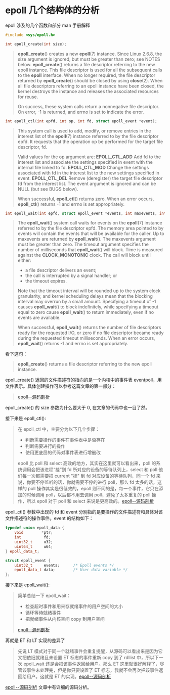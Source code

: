# epoll 几个结构体的分析

epoll 涉及的几个函数和部分 man 手册解释

```c++
#include <sys/epoll.h>

int epoll_create(int size); 

```

> **epoll_create**() creates a new **epoll**(7) instance.  Since Linux 2.6.8, the size argument is ignored, but must be greater than zero; see NOTES below.
>        **epoll_create**() returns a file descriptor referring to the new epoll instance.  This file descriptor is used for all the subsequent calls to the **epoll** interface. When no longer required, the file descriptor returned by **epoll_create**() should be closed by using **close**(2).  When all file descriptors referring to an epoll instance have been closed, the kernel destroys the instance and releases the associated resources for reuse.
>
> On success, these system calls return a nonnegative file descriptor.  On error, -1 is returned, and errno is set to indicate the error.

```c++
int epoll_ctl(int epfd, int op, int fd, struct epoll_event *event);
```

> This  system  call is used to add, modify, or remove entries in the interest list of the **epoll**(7) instance referred to by the file descriptor epfd.  It requests that the operation op be performed for the target file descriptor, fd.
>
> Valid values for the op argument are:
> **EPOLL_CTL_ADD**
> 	Add fd to the interest list and associate the settings specified in event with the internal file linked to fd.
> **EPOLL_CTL_MOD**
> 	Change the settings associated with fd in the interest list to the new settings specified in event.
> **EPOLL_CTL_DEL**
> 	Remove (deregister) the target file descriptor fd from the interest list.  The event argument is ignored and can be NULL (but see BUGS below).
>
> When successful, **epoll_ctl**() returns zero.  When an error occurs, **epoll_ctl**() returns -1 and errno is set appropriately.

```c++
int epoll_wait(int epfd, struct epoll_event *events, int maxevents, int timeout); 

```

> The  **epoll_wait**() system call waits for events on the **epoll**(7) instance referred to by the file descriptor epfd.  The memory area pointed to by events will contain the events that will be available for the caller.  Up to maxevents are returned by **epoll_wait**().  The maxevents argument must be greater than zero.
> The timeout argument specifies the number of milliseconds that **epoll_wait**() will block.  Time is measured against the  **CLOCK_MONOTONIC**  clock.   The  call  will block until either:
>
>    *  a file descriptor delivers an event;
>    *  the call is interrupted by a signal handler; or
>    *  the timeout expires.
>
> Note that the timeout interval will be rounded up to the system clock granularity, and kernel scheduling delays mean that the blocking interval may overrun by a small amount.  Specifying a timeout of -1 causes **epoll_wait**() to block indefinitely, while specifying a timeout equal to zero cause **epoll_wait**() to return immediately, even if no events are available.
>
> When  successful,  **epoll_wait**()  returns  the  number of file descriptors ready for the requested I/O, or zero if no file descriptor became ready during the requested timeout milliseconds.  When an error occurs, **epoll_wait**() returns -1 and errno is set appropriately.

看下这句：

>  **epoll_create**() returns a file descriptor referring to the new epoll instance.  

epoll_create() 返回的文件描述符的指向的是一个内核中的事件表 eventpoll，用文件表示。具体创建操作可以参考这篇文章的第一部分：

> [epoll--源码剖析](https://segmentfault.com/a/1190000014882854)

epoll_create() 的 size 参数为什么要大于 0, 在文章的代码中也一目了然。

接下来是 epoll_ctl():

> 在 epoll_ctl 中，主要分为以下几个步骤：
>
> - 判断需要操作的事件在事件表中是否存在
> - 判断需要进行的操作
> - 使用更底层的代码对事件表进行增删改
>
> epoll 比 poll 和 select 高效的地方，其实在这里就可以看出来，poll 的系统调用会把该进程“挂”到 fd 所对应的设备的等待队列上，select 和 poll 他们每一次都需要把 current "挂" 到 fd 对应设备的等待队列，同一个 fd 来说，你要不停监听的话，你就需要不停的进行 poll，那么 fd 太多的话，这样的 poll 操作其实是很低效的，epoll 则不同的是，每一个事件，它只在添加的时候调用 poll，以后都不用去调用 poll，避免了太多重复的 poll 操作，所以 epoll 对于 poll 和 select 来说是更高效的。[epoll--源码剖析](https://segmentfault.com/a/1190000014882854)

epoll_ctl() 参数中出现的 fd 和 event 分别指的是要操作的文件描述符和具体对该文件描述符的操作事件。event 的结构如下：

```c++
typedef union epoll_data {
    void        *ptr;
    int          fd;
    uint32_t     u32;
    uint64_t     u64;
} epoll_data_t;

struct epoll_event {
    uint32_t     events;      /* Epoll events */
    epoll_data_t data;        /* User data variable */
};

```

接下来是 epoll_wait():

> 简单总结一下 epoll_wait：
>
> - 检查超时事件和用来存就绪事件的用户空间的大小
> - 循环等待就绪事件
> - 把就绪事件从内核空间 copy 到用户空间
>
> [epoll--源码剖析](https://segmentfault.com/a/1190000014882854)

再就是 ET 和 LT 实现的差异了

> 先说 LT 模式对于同一个就绪事件会重复提醒，从源码可以看出来是因为它又把依旧就绪且未设置 ET 标志的事件重新 copy 到了 rdllist 中，所以下一次 epoll_wait 还是会把该事件返回给用户。那么 ET 这里就很好解释了，尽管该事件未处理完，但是你只要设置了 ET 标志，我就不会再次把该事件返回给用户。这就是 ET 的实现。[epoll--源码剖析](https://segmentfault.com/a/1190000014882854)

[epoll--源码剖析](https://segmentfault.com/a/1190000014882854) 文章中有详细的源码分析。
